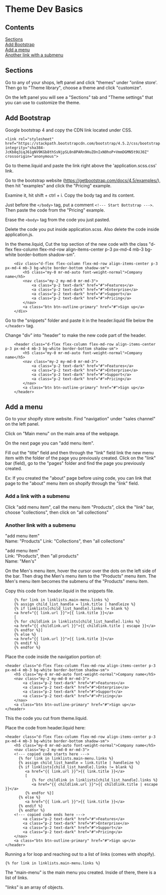 # Theme Dev Basics

## Contents
[Sections](#Sections)  
[Add Bootstrap](#Add-Bootstrap)  
[Add a menu](#Add-a-menu)  
[Another link with a submenu](#Another-link-with-a-submenu)  

## Sections

Go to any of your shops, left panel and click "themes" under "online store'. Then go to "Theme library", choose a theme and  click "customize".  

On the left panel you will see a "Sections" tab and "Theme settings" that you can use to customize the theme.  

## Add Bootstrap

Google bootstrap 4 and copy the CDN link located under CSS.    
```
<link rel="stylesheet" href="https://stackpath.bootstrapcdn.com/bootstrap/4.5.2/css/bootstrap.min.css" integrity="sha384-JcKb8q3iqJ61gNV9KGb8thSsNjpSL0n8PARn9HuZOnIxN0hoP+VmmDGMN5t9UJ0Z" crossorigin="anonymous">
```  

Go to theme.liquid and paste the link right above the 'application.scss.css' link.  

Go to the bootstrap website (https://getbootstrap.com/docs/4.5/examples/), then hit "examples" and click the "Pricing" example.

Examine it, hit shift + ctrl + i. Copy the body tag and its content.  

Just before the ```</body>``` tag, put a comment ```<!--- Start Bottstrap --->```.  Then paste the code from the "Pricing" example.  

Erase the ```<body>``` tag from the code you just pasted.  

Delete the code you put inside application.scss. Also delete the code inside application.js.  

In the theme.liquid, Cut the top section of the new code with the class "d-flex flex-column flex-md-row align-items-center p-3 px-md-4 mb-3 bg-white border-bottom shadow-sm".  

```
    <div class="d-flex flex-column flex-md-row align-items-center p-3 px-md-4 mb-3 bg-white border-bottom shadow-sm">
        <h5 class="my-0 mr-md-auto font-weight-normal">Company name</h5>
        <nav class="my-2 my-md-0 mr-md-3">
            <a class="p-2 text-dark" href="#">Features</a>
            <a class="p-2 text-dark" href="#">Enterprise</a>
            <a class="p-2 text-dark" href="#">Support</a>
            <a class="p-2 text-dark" href="#">Pricing</a>
        </nav>
        <a class="btn btn-outline-primary" href="#">Sign up</a>
    </div>
```  
Go to the "snippets" folder and paste it in the header.liquid file below the ```</header>``` tag.  

Change "div" into "header" to make the new code part of the header.  
```
    <header class="d-flex flex-column flex-md-row align-items-center p-3 px-md-4 mb-3 bg-white border-bottom shadow-sm">
        <h5 class="my-0 mr-md-auto font-weight-normal">Company name</h5>
        <nav class="my-2 my-md-0 mr-md-3">
            <a class="p-2 text-dark" href="#">Features</a>
            <a class="p-2 text-dark" href="#">Enterprise</a>
            <a class="p-2 text-dark" href="#">Support</a>
            <a class="p-2 text-dark" href="#">Pricing</a>
        </nav>
        <a class="btn btn-outline-primary" href="#">Sign up</a>
    </header>
```
## Add a menu

Go to your shopify store website. Find "navigation" under "sales channel" on the left panel.  

Click on "Main menu" on the main area of the webpage.  

On the next page you can "add menu item".  

Fill out the "title" field and then through the "link" field link the new menu item with the folder of the page you previously created. Click on the "link" bar (field), go to the "pages" folder and find the page you previously created.  

Ex: If you created the "about" page before using code, you can link that page to the "about" menu item on shopify through the "link" field.  

### Add a link with a submenu

Click "add menu item", call the menu item "Products", click the "link" bar, choose "collections", then click on "all collections"

### Another link with a submenu

"add menu item"  
Name: "Products" 
Link: "Collections", then "all collections"  

"add menu item"  
Link: "Products", then "all products"  
Name: "Men's"

On the Men's menu item, hover the cursor over the dots on the left side of the bar. Then drag the Men's menu item to the "Products" menu item. The Men's menu item becomes the submenu of the "Products" menu item.  

Copy this code from header.liquid in the snippets file.  
```
    {% for link in linklists.main-menu.links %}
    {% assign child_list_handle = link.title | handleize %}
    {% if linklists[child_list_handle].links != blank %}
    <a href="{{ link.url }}">{{ link.title }}</a>
    [
    {% for childlink in linklists[child_list_handle].links %}
    <a href="{{ childlink.url }}">{{ childlink.title | escape }}</a>
    {% endfor %}]
    {% else %}
    <a href="{{ link.url }}">{{ link.title }}</a>
    {% endif %}
    {% endfor %}
```  
Place the code inside the navigation portion of: 
``` 
<header class="d-flex flex-column flex-md-row align-items-center p-3 px-md-4 mb-3 bg-white border-bottom shadow-sm">
    <h5 class="my-0 mr-md-auto font-weight-normal">Company name</h5>
    <nav class="my-2 my-md-0 mr-md-3">
        <a class="p-2 text-dark" href="#">Features</a>
        <a class="p-2 text-dark" href="#">Enterprise</a>
        <a class="p-2 text-dark" href="#">Support</a>
        <a class="p-2 text-dark" href="#">Pricing</a>
    </nav>
    <a class="btn btn-outline-primary" href="#">Sign up</a>
</header>
```   
This the code you cut from theme.liquid.

Place the code from header.liquid here:
```
<header class="d-flex flex-column flex-md-row align-items-center p-3 px-md-4 mb-3 bg-white border-bottom shadow-sm">
    <h5 class="my-0 mr-md-auto font-weight-normal">Company name</h5>
    <nav class="my-2 my-md-0 mr-md-3">
    <!--- copied code starts here --->
      {% for link in linklists.main-menu.links %}
      {% assign child_list_handle = link.title | handleize %}
      {% if linklists[child_list_handle].links != blank %}
         <a href="{{ link.url }}">{{ link.title }}</a>
         [
            {% for childlink in linklists[child_list_handle].links %}
            <a href="{{ childlink.url }}">{{ childlink.title | escape }}</a>
         {% endfor %}]
      {% else %}
         <a href="{{ link.url }}">{{ link.title }}</a>
      {% endif %}
      {% endfor %}
    <!--- copied code ends here --->
        <a class="p-2 text-dark" href="#">Features</a>
        <a class="p-2 text-dark" href="#">Enterprise</a>
        <a class="p-2 text-dark" href="#">Support</a>
        <a class="p-2 text-dark" href="#">Pricing</a>
    </nav>
    <a class="btn btn-outline-primary" href="#">Sign up</a>
</header>
```

Running a for loop and reaching out to a list of links (comes with shopify).  
```
{% for link in linklists.main-menu.links %}
```  
The "main-menu" is the main menu you created. Inside of there, there is a list of links.  

"links" is an array of objects.  







